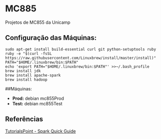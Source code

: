 # MC885

Projetos de MC855 da Unicamp

## Configuração das Máquinas:
```
sudo apt-get install build-essential curl git python-setuptools ruby
ruby -e "$(curl -fsSL https://raw.githubusercontent.com/Linuxbrew/install/master/install)"
PATH="$HOME/.linuxbrew/bin:$PATH"
echo 'export PATH="$HOME/.linuxbrew/bin:$PATH"' >>~/.bash_profile
brew install jdk
brew install apache-spark
brew install hadoop
```

##Máquinas:
* **Prod:** debian mc855Prod
* **Test:** debian mc855Test

## Referências

[TutorialsPoint - Spark Quick Guide](https://www.tutorialspoint.com/apache_spark/apache_spark_quick_guide.htm)
